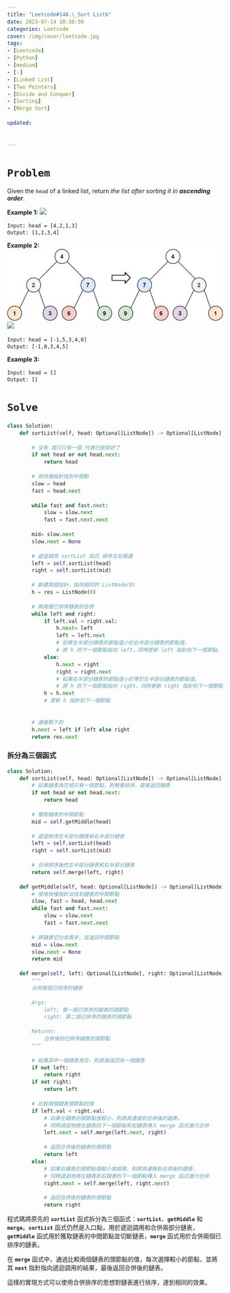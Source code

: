 ```yaml
---
title: "Leetcode#148.\_Sort Listk"
date: 2023-07-14 10:38:50
categories: Leetcode
cover: /img/cover/leetcode.jpg
tags: 
- [Leetcode]
- [Python]
- [medium]
- [💡]
- [Linked List]
- [Two Pointers]
- [Divide and Conquer]
- [Sorting]
- [Merge Sort]

updated:


---
```

# `Problem`

Given the `head` of a linked list, return *the list after sorting it in **ascending order***.

**Example 1:**
![](https://assets.leetcode.com/uploads/2020/09/14/sort_list_1.jpg)

```
Input: head = [4,2,1,3]
Output: [1,2,3,4]

```

**Example 2:**
![Alt text](invert1-tree.jpg)
![](https://assets.leetcode.com/uploads/2020/09/14/sort_list_2.jpg)

```
Input: head = [-1,5,3,4,0]
Output: [-1,0,3,4,5]

```

**Example 3:**

```
Input: head = []
Output: []
```

# `Solve`

```python
class Solution:
    def sortList(self, head: Optional[ListNode]) -> Optional[ListNode]:

        # 沒有 或只只有一個 代表已經排好了
        if not head or not head.next:
            return head
        
        # 用快慢指針找到中間點
        slow = head
        fast = head.next

        while fast and fast.next:
            slow = slow.next
            fast = fast.next.next

        mid= slow.next
        slow.next = None

        # 遞迴調用 sortList 函式 排序左右兩邊
        left = self.sortList(head)
        right = self.sortList(mid)

        # 創建兩個指針，指向相同的 ListNode(0) 
        h = res = ListNode(0)
        
        # 將兩個已排序鏈表的合併
        while left and right:
            if left.val < right.val:
                h.next= left
                left = left.next
                # 如果左半部分鏈表的節點值小於右半部分鏈表的節點值，
                # 將 h 的下一個節點指向 left，同時更新 left 指針到下一個節點。
            else:
                h.next = right
                right = right.next
                # 如果右半部分鏈表的節點值小於等於左半部分鏈表的節點值，
                # 將 h 的下一個節點指向 right，同時更新 right 指針到下一個節點
            h = h.next
            # 更新 h 指針到下一個節點

            
        # 連接剩下的
        h.next = left if left else right
        return res.next
```

### 拆分為三個函式

```python
class Solution:
    def sortList(self, head: Optional[ListNode]) -> Optional[ListNode]:
        # 如果鏈表為空或只有一個節點，則無需排序，直接返回鏈表
        if not head or not head.next:
            return head
        
        # 獲取鏈表的中間節點
        mid = self.getMiddle(head)
        
        # 遞迴排序左半部分鏈表和右半部分鏈表
        left = self.sortList(head)
        right = self.sortList(mid)
        
        # 合併排序後的左半部分鏈表和右半部分鏈表
        return self.merge(left, right)
    
    def getMiddle(self, head: Optional[ListNode]) -> Optional[ListNode]:
        # 使用快慢指針法找到鏈表的中間節點
        slow, fast = head, head.next
        while fast and fast.next:
            slow = slow.next
            fast = fast.next.next
        
        # 將鏈表切分成兩半，並返回中間節點
        mid = slow.next
        slow.next = None
        return mid
    
    def merge(self, left: Optional[ListNode], right: Optional[ListNode]) -> Optional[ListNode]:
        """
        合併兩個已排序的鏈表

        Args:
            left: 第一個已排序的鏈表的頭節點
            right: 第二個已排序的鏈表的頭節點

        Returns:
            合併後的已排序鏈表的頭節點
        """

        # 如果其中一個鏈表為空，則直接返回另一個鏈表
        if not left:
            return right
        if not right:
            return left
        
        # 比較兩個鏈表頭節點的值
        if left.val < right.val:
            # 如果左鏈表的頭節點值較小，則將其連接到合併後的鏈表，
            # 同時遞迴地將左鏈表的下一個節點和右鏈表傳入 merge 函式進行合併
            left.next = self.merge(left.next, right)

            # 返回合併後的鏈表的頭節點
            return left
        else:
            # 如果右鏈表的頭節點值較小或相等，則將其連接到合併後的鏈表，
            # 同時遞迴地將左鏈表和右鏈表的下一個節點傳入 merge 函式進行合併
            right.next = self.merge(left, right.next)

            # 返回合併後的鏈表的頭節點
            return right
```

程式碼將原先的 **`sortList`** 函式拆分為三個函式：**`sortList`**、**`getMiddle`** 和 **`merge`**。**`sortList`** 函式仍然是入口點，用於遞迴調用和合併兩部分鏈表，**`getMiddle`** 函式用於獲取鏈表的中間節點並切斷鏈表，**`merge`** 函式用於合併兩個已排序的鏈表。

在 **`merge`** 函式中，通過比較兩個鏈表的頭節點的值，每次選擇較小的節點，並將其 **`next`** 指針指向遞迴調用的結果，最後返回合併後的鏈表。

這樣的實現方式可以使用合併排序的思想對鏈表進行排序，達到相同的效果。